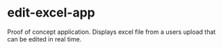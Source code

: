 # edit-excel-app
Proof of concept application. Displays excel file from a users upload that can be edited in real time.
